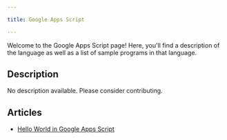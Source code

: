 ```yaml
---

title: Google Apps Script

---
```


Welcome to the Google Apps Script page! Here, you'll find a description of the language as well as a list of sample programs in that language.

## Description

No description available. Please consider contributing.

## Articles

- [Hello World in Google Apps Script](https://sampleprograms.io/projects/hello-world/google-apps-script)